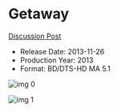 # Getaway

[Discussion Post](https://www.avsforum.com/threads/bass-eq-for-filtered-movies.2995212/post-57622602)

* Release Date: 2013-11-26
* Production Year: 2013
* Format: BD/DTS-HD MA 5.1

![img 0](https://i.imgur.com/UPOjhpM.jpg)

![img 1](https://i.imgur.com/UjfKoXL.jpg)


